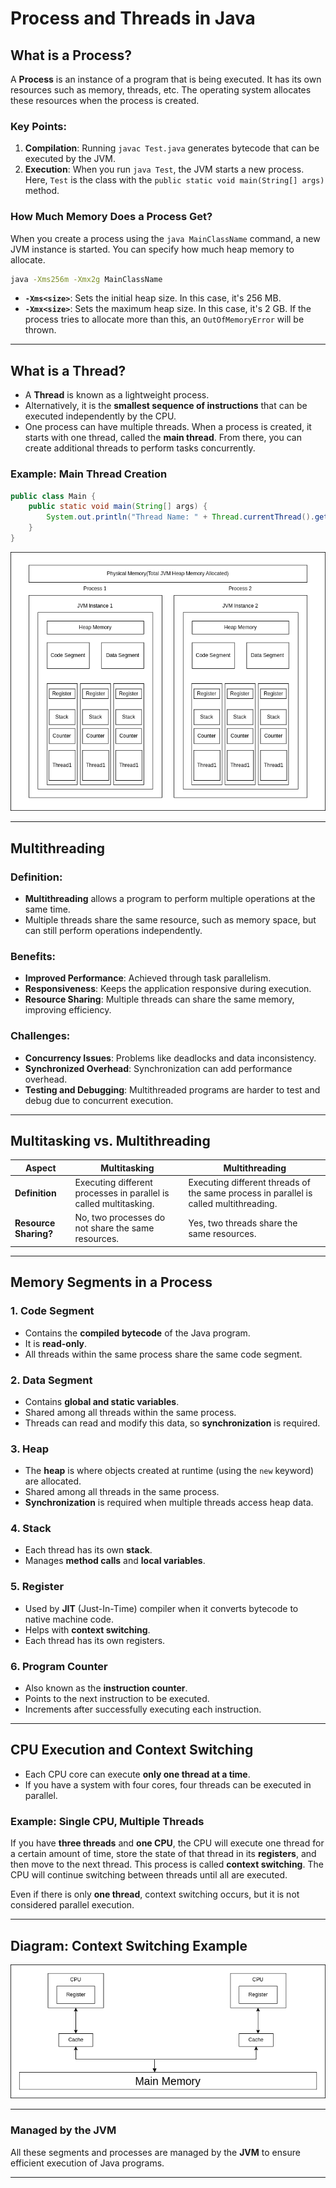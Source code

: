 # Process and Threads in Java

## What is a Process?

A **Process** is an instance of a program that is being executed. It has its own resources such as memory, threads, etc. The operating system allocates these resources when the process is created.

### Key Points:
1. **Compilation**: Running `javac Test.java` generates bytecode that can be executed by the JVM.
2. **Execution**: When you run `java Test`, the JVM starts a new process. Here, `Test` is the class with the `public static void main(String[] args)` method.

### How Much Memory Does a Process Get?
When you create a process using the `java MainClassName` command, a new JVM instance is started. You can specify how much heap memory to allocate.

```bash
java -Xms256m -Xmx2g MainClassName
```

- **`-Xms<size>`**: Sets the initial heap size. In this case, it's 256 MB.
- **`-Xmx<size>`**: Sets the maximum heap size. In this case, it's 2 GB. If the process tries to allocate more than this, an `OutOfMemoryError` will be thrown.

---

## What is a Thread?

- A **Thread** is known as a lightweight process.
- Alternatively, it is the **smallest sequence of instructions** that can be executed independently by the CPU.
- One process can have multiple threads. When a process is created, it starts with one thread, called the **main thread**. From there, you can create additional threads to perform tasks concurrently.

### Example: Main Thread Creation

```java
public class Main {
    public static void main(String[] args) {
        System.out.println("Thread Name: " + Thread.currentThread().getName());
    }
}
```

![Thread Diagram](images/img_1.png)

---

## Multithreading

### Definition:
- **Multithreading** allows a program to perform multiple operations at the same time.
- Multiple threads share the same resource, such as memory space, but can still perform operations independently.

### Benefits:
- **Improved Performance**: Achieved through task parallelism.
- **Responsiveness**: Keeps the application responsive during execution.
- **Resource Sharing**: Multiple threads can share the same memory, improving efficiency.

### Challenges:
- **Concurrency Issues**: Problems like deadlocks and data inconsistency.
- **Synchronized Overhead**: Synchronization can add performance overhead.
- **Testing and Debugging**: Multithreaded programs are harder to test and debug due to concurrent execution.

---

## Multitasking vs. Multithreading

| **Aspect**        | **Multitasking**                                           | **Multithreading**                                           |
|-------------------|------------------------------------------------------------|--------------------------------------------------------------|
| **Definition**     | Executing different processes in parallel is called multitasking. | Executing different threads of the same process in parallel is called multithreading. |
| **Resource Sharing?** | No, two processes do not share the same resources.        | Yes, two threads share the same resources.                   |

---

## Memory Segments in a Process

### 1. Code Segment
- Contains the **compiled bytecode** of the Java program.
- It is **read-only**.
- All threads within the same process share the same code segment.

### 2. Data Segment
- Contains **global and static variables**.
- Shared among all threads within the same process.
- Threads can read and modify this data, so **synchronization** is required.

### 3. Heap
- The **heap** is where objects created at runtime (using the `new` keyword) are allocated.
- Shared among all threads in the same process.
- **Synchronization** is required when multiple threads access heap data.

### 4. Stack
- Each thread has its own **stack**.
- Manages **method calls** and **local variables**.

### 5. Register
- Used by **JIT** (Just-In-Time) compiler when it converts bytecode to native machine code.
- Helps with **context switching**.
- Each thread has its own registers.

### 6. Program Counter
- Also known as the **instruction counter**.
- Points to the next instruction to be executed.
- Increments after successfully executing each instruction.

---

## CPU Execution and Context Switching

- Each CPU core can execute **only one thread at a time**.
- If you have a system with four cores, four threads can be executed in parallel.

### Example: Single CPU, Multiple Threads
If you have **three threads** and **one CPU**, the CPU will execute one thread for a certain amount of time, store the state of that thread in its **registers**, and then move to the next thread. This process is called **context switching**. The CPU will continue switching between threads until all are executed.

Even if there is only **one thread**, context switching occurs, but it is not considered parallel execution.

---

## Diagram: Context Switching Example

![Context Switching Diagram](images/img.png)

---

### Managed by the JVM

All these segments and processes are managed by the **JVM** to ensure efficient execution of Java programs.

---